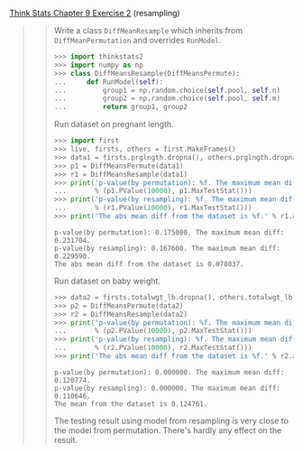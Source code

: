 [Think Stats Chapter 9 Exercise 2](http://greenteapress.com/thinkstats2/html/thinkstats2010.html#toc90) (resampling)

>> Write a class `DiffMeanResample` which inherits from `DiffMeanPermutation` and overrides `RunModel`.
>> ```python
>> >>> import thinkstats2
>> >>> import numpy as np
>> >>> class DiffMeansResample(DiffMeansPermute):
>> ...     def RunModel(self):
>> ...         group1 = np.random.choice(self.pool, self.n)
>> ...         group2 = np.random.choice(self.pool, self.m)
>> ...         return group1, group2
>> ```
>> Run dataset on pregnant length.
>> ```python
>> >>> import first
>> >>> live, firsts, others = first.MakeFrames()
>> >>> data1 = firsts.prglngth.dropna(), others.prglngth.dropna()
>> >>> p1 = DiffMeansPermute(data1) 
>> >>> r1 = DiffMeansResample(data1)
>> >>> print('p-value(by permutation): %f. The maximum mean diff: %f.' 
>> ...       % (p1.PValue(10000), p1.MaxTestStat()))
>> >>> print('p-value(by resampling): %f. The maximum mean diff: %f.' 
>> ...       % (r1.PValue(10000), r1.MaxTestStat()))
>> >>> print('The abs mean diff from the dataset is %f.' % r1.actual )
>> ```
>> ```
>> p-value(by permutation): 0.175000. The maximum mean diff: 0.231704.
>> p-value(by resampling): 0.167600. The maximum mean diff: 0.229590.
>> The abs mean diff from the dataset is 0.078037.
>> ```
>> Run dataset on baby weight.
>> ```python
>> >>> data2 = firsts.totalwgt_lb.dropna(), others.totalwgt_lb.dropna()
>> >>> p2 = DiffMeansPermute(data2) 
>> >>> r2 = DiffMeansResample(data2)
>> >>> print('p-value(by permutation): %f. The maximum mean diff: %f.' 
>> ...       % (p2.PValue(10000), p2.MaxTestStat()))
>> >>> print('p-value(by resampling): %f. The maximum mean diff: %f.' 
>> ...       % (r2.PValue(10000), r2.MaxTestStat()))
>> >>> print('The abs mean diff from the dataset is %f.' % r2.actual )
>> ```
>> ```
>> p-value(by permutation): 0.000000. The maximum mean diff: 0.120774.
>> p-value(by resampling): 0.000000. The maximum mean diff: 0.110646.
>> The mean from the dataset is 0.124761.
>> ```
>> The testing result using model from resampling is very close to the model from permutation. There's hardly any effect on the result.  
